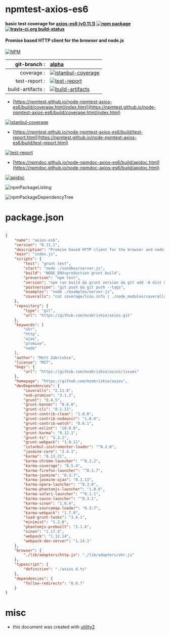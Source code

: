 # npmtest-axios-es6

#### basic test coverage for  [axios-es6 (v0.11.1)](https://github.com/mzabriskie/axios)  [![npm package](https://img.shields.io/npm/v/npmtest-axios-es6.svg?style=flat-square)](https://www.npmjs.org/package/npmtest-axios-es6) [![travis-ci.org build-status](https://api.travis-ci.org/npmtest/node-npmtest-axios-es6.svg)](https://travis-ci.org/npmtest/node-npmtest-axios-es6)

#### Promise based HTTP client for the browser and node.js

[![NPM](https://nodei.co/npm/axios-es6.png?downloads=true&downloadRank=true&stars=true)](https://www.npmjs.com/package/axios-es6)

| git-branch : | [alpha](https://github.com/npmtest/node-npmtest-axios-es6/tree/alpha)|
|--:|:--|
| coverage : | [![istanbul-coverage](https://npmtest.github.io/node-npmtest-axios-es6/build/coverage.badge.svg)](https://npmtest.github.io/node-npmtest-axios-es6/build/coverage.html/index.html)|
| test-report : | [![test-report](https://npmtest.github.io/node-npmtest-axios-es6/build/test-report.badge.svg)](https://npmtest.github.io/node-npmtest-axios-es6/build/test-report.html)|
| build-artifacts : | [![build-artifacts](https://npmtest.github.io/node-npmtest-axios-es6/glyphicons_144_folder_open.png)](https://github.com/npmtest/node-npmtest-axios-es6/tree/gh-pages/build)|

- [https://npmtest.github.io/node-npmtest-axios-es6/build/coverage.html/index.html](https://npmtest.github.io/node-npmtest-axios-es6/build/coverage.html/index.html)

[![istanbul-coverage](https://npmtest.github.io/node-npmtest-axios-es6/build/screenCapture.buildCi.browser.%252Ftmp%252Fbuild%252Fcoverage.lib.html.png)](https://npmtest.github.io/node-npmtest-axios-es6/build/coverage.html/index.html)

- [https://npmtest.github.io/node-npmtest-axios-es6/build/test-report.html](https://npmtest.github.io/node-npmtest-axios-es6/build/test-report.html)

[![test-report](https://npmtest.github.io/node-npmtest-axios-es6/build/screenCapture.buildCi.browser.%252Ftmp%252Fbuild%252Ftest-report.html.png)](https://npmtest.github.io/node-npmtest-axios-es6/build/test-report.html)

- [https://npmdoc.github.io/node-npmdoc-axios-es6/build/apidoc.html](https://npmdoc.github.io/node-npmdoc-axios-es6/build/apidoc.html)

[![apidoc](https://npmdoc.github.io/node-npmdoc-axios-es6/build/screenCapture.buildCi.browser.%252Ftmp%252Fbuild%252Fapidoc.html.png)](https://npmdoc.github.io/node-npmdoc-axios-es6/build/apidoc.html)

![npmPackageListing](https://npmtest.github.io/node-npmtest-axios-es6/build/screenCapture.npmPackageListing.svg)

![npmPackageDependencyTree](https://npmtest.github.io/node-npmtest-axios-es6/build/screenCapture.npmPackageDependencyTree.svg)



# package.json

```json

{
    "name": "axios-es6",
    "version": "0.11.1",
    "description": "Promise based HTTP client for the browser and node.js",
    "main": "index.js",
    "scripts": {
        "test": "grunt test",
        "start": "node ./sandbox/server.js",
        "build": "NODE_ENV=production grunt build",
        "preversion": "npm test",
        "version": "npm run build && grunt version && git add -A dist && git add CHANGELOG.md bower.json package.json",
        "postversion": "git push && git push --tags",
        "examples": "node ./examples/server.js",
        "coveralls": "cat coverage/lcov.info | ./node_modules/coveralls/bin/coveralls.js"
    },
    "repository": {
        "type": "git",
        "url": "https://github.com/mzabriskie/axios.git"
    },
    "keywords": [
        "xhr",
        "http",
        "ajax",
        "promise",
        "node"
    ],
    "author": "Matt Zabriskie",
    "license": "MIT",
    "bugs": {
        "url": "https://github.com/mzabriskie/axios/issues"
    },
    "homepage": "https://github.com/mzabriskie/axios",
    "devDependencies": {
        "coveralls": "2.11.8",
        "es6-promise": "3.1.2",
        "grunt": "0.4.5",
        "grunt-banner": "0.6.0",
        "grunt-cli": "0.1.13",
        "grunt-contrib-clean": "1.0.0",
        "grunt-contrib-nodeunit": "1.0.0",
        "grunt-contrib-watch": "0.6.1",
        "grunt-eslint": "18.0.0",
        "grunt-karma": "0.12.1",
        "grunt-ts": "5.3.2",
        "grunt-webpack": "1.0.11",
        "istanbul-instrumenter-loader": "^0.2.0",
        "jasmine-core": "2.4.1",
        "karma": "0.13.21",
        "karma-chrome-launcher": "^0.2.2",
        "karma-coverage": "0.5.4",
        "karma-firefox-launcher": "^0.1.7",
        "karma-jasmine": "0.3.7",
        "karma-jasmine-ajax": "0.1.13",
        "karma-opera-launcher": "^0.3.0",
        "karma-phantomjs-launcher": "1.0.0",
        "karma-safari-launcher": "^0.1.1",
        "karma-sauce-launcher": "^0.3.1",
        "karma-sinon": "1.0.4",
        "karma-sourcemap-loader": "0.3.7",
        "karma-webpack": "1.7.0",
        "load-grunt-tasks": "3.4.1",
        "minimist": "1.2.0",
        "phantomjs-prebuilt": "2.1.6",
        "sinon": "1.17.3",
        "webpack": "1.12.14",
        "webpack-dev-server": "1.14.1"
    },
    "browser": {
        "./lib/adapters/http.js": "./lib/adapters/xhr.js"
    },
    "typescript": {
        "definition": "./axios.d.ts"
    },
    "dependencies": {
        "follow-redirects": "0.0.7"
    }
}
```



# misc
- this document was created with [utility2](https://github.com/kaizhu256/node-utility2)
